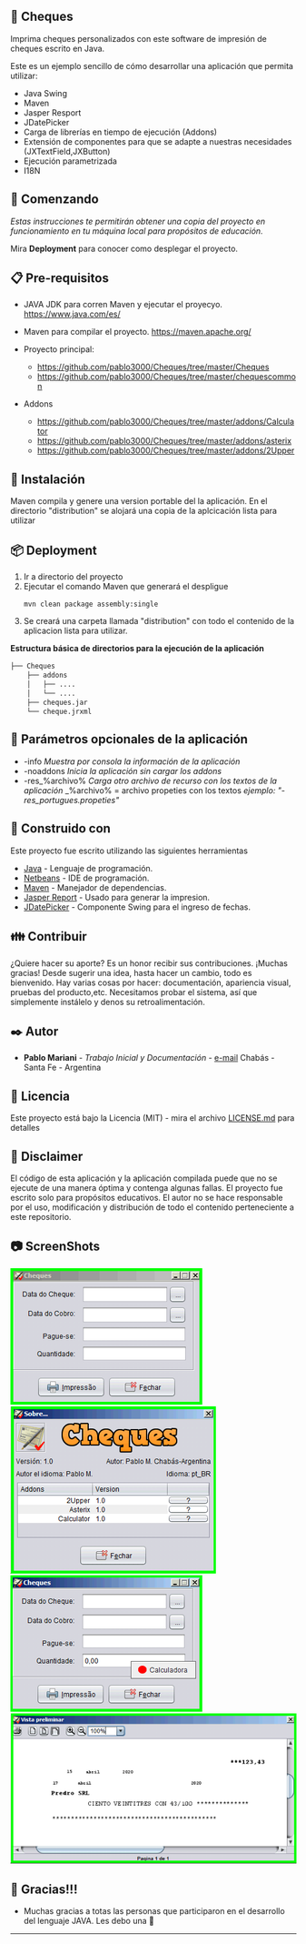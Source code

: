 ## :mega: Cheques
Imprima cheques personalizados con este software de impresión de cheques escrito en Java.

Este es un ejemplo sencillo de cómo desarrollar una aplicación que permita utilizar:
* Java Swing
* Maven
* Jasper Resport
* JDatePicker
* Carga de librerías en tiempo de ejecución (Addons)
* Extensión de componentes para que se adapte a nuestras necesidades (JXTextField,JXButton)
* Ejecución parametrizada
* I18N

## :rocket: Comenzando
_Estas instrucciones te permitirán obtener una copia del proyecto en funcionamiento en tu máquina local para propósitos de educación._

Mira **Deployment** para conocer como desplegar el proyecto.

## :clipboard: Pre-requisitos
* JAVA JDK  para corren Maven y ejecutar el proyecyo.
https://www.java.com/es/

* Maven  para compilar el proyecto.
https://maven.apache.org/

* Proyecto principal:
  * https://github.com/pablo3000/Cheques/tree/master/Cheques
  * https://github.com/pablo3000/Cheques/tree/master/chequescommon

* Addons
  * https://github.com/pablo3000/Cheques/tree/master/addons/Calculator
  * https://github.com/pablo3000/Cheques/tree/master/addons/asterix
  * https://github.com/pablo3000/Cheques/tree/master/addons/2Upper

## :wrench: Instalación
Maven compila y genere una version portable del la aplicación.
En el directorio "distribution" se alojará una copia de la aplcicación lista para utilizar

## 📦  Deployment
1) Ir a directorio del proyecto
2) Ejecutar el comando Maven que generará el despligue
    ```
    mvn clean package assembly:single
    ```
3) Se creará una carpeta llamada "distribution" con todo el contenido de la aplicacion lista para utilizar.

**Estructura básica de directorios para la ejecución de la aplicación**
```.
├── Cheques
    ├── addons
    │   ├── ....
    │   └── ....
    ├── cheques.jar
    └── cheque.jrxml
 ```
## :flags: Parámetros opcionales de la aplicación
*   -info
_Muestra por consola la información de la aplicación_
*   -noaddons
_Inicia la aplicación sin cargar los addons_
*   -res_%archivo%
_Carga otro archivo de recurso con los textos de la aplicación_
_%archivo% = archivo propeties con los textos
_ejemplo: "-res_portugues.propeties"_

## :hammer: Construido con
Este proyecto fue escrito utilizando las siguientes herramientas

* [Java](https://www.java.com/es/) - Lenguaje de programación.
* [Netbeans](https://netbeans.org/) - IDE de programación.
* [Maven](https://maven.apache.org/) - Manejador de dependencias.
* [Jasper Report](https://www.jaspersoft.com/) - Usado para generar la impresion.
* [JDatePicker](https://github.com/JDatePicker/JDatePicker) - Componente Swing para el ingreso de fechas.

## :family: Contribuir
¿Quiere hacer su aporte? 
Es un honor recibir sus contribuciones. ¡Muchas gracias! 
Desde sugerir una idea, hasta hacer un cambio, todo es bienvenido. Hay varias cosas por hacer: documentación, apariencia visual, pruebas del producto,etc.
Necesitamos probar el sistema, así que simplemente instálelo y denos su retroalimentación.

## :black_nib: Autor
* **Pablo Mariani** - *Trabajo Inicial y Documentación* - [e-mail](mailto:soyelpablo@gmail.com)
    Chabás - Santa Fe - Argentina 

## :page_with_curl: Licencia
Este proyecto está bajo la Licencia (MIT) - mira el archivo [LICENSE.md](https://github.com/pablo3000/cheques/blob/master/LICENSE) para detalles

## :newspaper: Disclaimer
El código de esta aplicación y la aplicación compilada puede que no se ejecute de una manera óptima y contenga algunas fallas.
El proyecto fue escrito solo para propósitos educativos.
El autor no se hace responsable por el uso, modificación y distribución de todo el contenido perteneciente a este repositorio.

## :camera: ScreenShots
![ScreenShot](https://github.com/pablo3000/Cheques/blob/master/resources/scr01.png)
![ScreenShot](https://github.com/pablo3000/Cheques/blob/master/resources/scr02.png)
![ScreenShot](https://github.com/pablo3000/Cheques/blob/master/resources/scr03.png)
![ScreenShot](https://github.com/pablo3000/Cheques/blob/master/resources/scr04.png)

## :gift: Gracias!!!
* Muchas gracias a totas las personas que participaron en el desarrollo del lenguaje JAVA. Les debo una  :beer:

---

